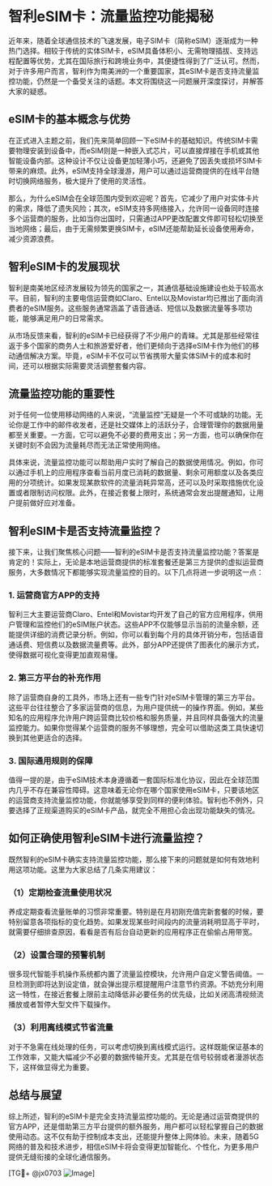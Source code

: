 # 智利eSIM卡：流量监控功能揭秘

近年来，随着全球通信技术的飞速发展，电子SIM卡（简称eSIM）逐渐成为一种热门选择。相较于传统的实体SIM卡，eSIM具备体积小、无需物理插拔、支持远程配置等优势，尤其在国际旅行和跨境业务中，其便捷性得到了广泛认可。然而，对于许多用户而言，智利作为南美洲的一个重要国家，其eSIM卡是否支持流量监控功能，仍然是一个备受关注的话题。本文将围绕这一问题展开深度探讨，并解答大家的疑惑。

## eSIM卡的基本概念与优势

在正式进入主题之前，我们先来简单回顾一下eSIM卡的基础知识。传统SIM卡需要物理安装到设备中，而eSIM则是一种嵌入式芯片，可以直接焊接在手机或其他智能设备内部。这种设计不仅让设备更加轻薄小巧，还避免了因丢失或损坏SIM卡带来的麻烦。此外，eSIM支持全球漫游，用户可以通过运营商提供的在线平台随时切换网络服务，极大提升了使用的灵活性。

那么，为什么eSIM会在全球范围内受到欢迎呢？首先，它减少了用户对实体卡片的需求，降低了遗失风险；其次，eSIM支持多网络接入，允许同一设备同时连接多个运营商的服务，比如当你出国时，只需通过APP更改配置文件即可轻松切换至当地网络；最后，由于无需频繁更换SIM卡，eSIM还能帮助延长设备使用寿命，减少资源浪费。

## 智利eSIM卡的发展现状

智利是南美地区经济发展较为领先的国家之一，其通信基础设施建设也处于较高水平。目前，智利的主要电信运营商如Claro、Entel以及Movistar均已推出了面向消费者的eSIM服务。这些服务通常涵盖了语音通话、短信以及数据流量等多项功能，能够满足用户的日常需求。

从市场反馈来看，智利的eSIM卡已经获得了不少用户的青睐。尤其是那些经常往返于多个国家的商务人士和旅游爱好者，他们更倾向于选择eSIM卡作为他们的移动通信解决方案。毕竟，eSIM卡不仅可以节省携带大量实体SIM卡的成本和时间，还可以根据实际需要灵活调整套餐内容。

## 流量监控功能的重要性

对于任何一位使用移动网络的人来说，“流量监控”无疑是一个不可或缺的功能。无论你是工作中的邮件收发者，还是社交媒体上的活跃分子，合理管理你的数据用量都至关重要。一方面，它可以避免不必要的费用支出；另一方面，也可以确保你在关键时刻不会因为流量耗尽而无法正常使用网络。

具体来说，流量监控功能可以帮助用户实时了解自己的数据使用情况。例如，你可以通过手机上的应用程序查看当前月度已消耗的数据量、剩余可用额度以及各类应用的分项统计。如果发现某款软件的流量消耗异常高，还可以及时采取措施优化设置或者限制访问权限。此外，在接近套餐上限时，系统通常会发出提醒通知，让用户提前做好应对准备。

## 智利eSIM卡是否支持流量监控？

接下来，让我们聚焦核心问题——智利的eSIM卡是否支持流量监控功能？答案是肯定的！实际上，无论是本地运营商提供的标准套餐还是第三方提供的虚拟运营商服务，大多数情况下都能够实现流量监控的目的。以下几点将进一步说明这一点：

### 1. **运营商官方APP的支持**
智利三大主要运营商Claro、Entel和Movistar均开发了自己的官方应用程序，供用户管理和监控他们的eSIM账户状态。这些APP不仅能够显示当前的流量余额，还能提供详细的消费记录分析。例如，你可以看到每个月的具体开销分布，包括语音通话费、短信费以及数据流量费等。此外，部分APP还提供了图表化的展示方式，使得数据可视化变得更加直观易懂。

### 2. **第三方平台的补充作用**
除了运营商自身的工具外，市场上还有一些专门针对eSIM卡管理的第三方平台。这些平台往往整合了多家运营商的信息，为用户提供统一的操作界面。例如，某些知名的应用程序允许用户跨运营商比较价格和服务质量，并且同样具备强大的流量监控能力。如果你觉得某个运营商的服务不够理想，完全可以借助这类工具快速切换到其他更适合的选择。

### 3. **国际通用规则的保障**
值得一提的是，由于eSIM技术本身遵循着一套国际标准化协议，因此在全球范围内几乎不存在兼容性障碍。这意味着无论你在哪个国家使用eSIM卡，只要该地区的运营商支持流量监控功能，你就能够享受到同样的便利体验。智利也不例外，只要选择了正规渠道购买的eSIM卡产品，就完全不用担心会出现功能缺失的情况。

## 如何正确使用智利eSIM卡进行流量监控？

既然智利的eSIM卡确实支持流量监控功能，那么接下来的问题就是如何有效地利用这项功能。这里为大家总结了几条实用建议：

### （1）定期检查流量使用状况
养成定期查看流量账单的习惯非常重要。特别是在月初刚充值完新套餐的时候，要特别留意各项指标的变化趋势。如果发现某些时间段内的流量消耗明显高于平时，就需要仔细排查原因，看看是否有后台自动更新的应用程序正在偷偷占用带宽。

### （2）设置合理的预警机制
很多现代智能手机操作系统都内置了流量监控模块，允许用户自定义警告阈值。一旦检测到即将达到设定值，就会弹出提示框提醒用户注意节约资源。不妨充分利用这一特性，在接近套餐上限前主动降低非必要任务的优先级，比如关闭高清视频流播放或者暂停大型文件下载操作。

### （3）利用离线模式节省流量
对于不急需在线处理的任务，可以考虑切换到离线模式运行。这样既能保证基本的工作效率，又能大幅减少不必要的数据传输开支。尤其是在信号较弱或者漫游状态下，这样做显得尤为重要。

## 总结与展望

综上所述，智利的eSIM卡是完全支持流量监控功能的。无论是通过运营商提供的官方APP，还是借助第三方平台提供的额外服务，用户都可以轻松掌握自己的数据使用动态。这不仅有助于控制成本支出，还能提升整体上网体验。未来，随着5G网络的普及和技术进步，相信eSIM卡将会变得更加智能化、个性化，为更多用户提供无缝衔接的全球化通信服务。

[TG💪+ @jx0703 ![Image](https://github.com/user-attachments/assets/dbca1d08-cadb-493c-b0ec-ad6f7a83f270)]